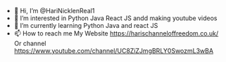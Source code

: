 - 👋 Hi, I’m @HariNicklenReal1
- 👀 I’m interested in Python Java React JS andd making youtube videos 
- 🌱 I’m currently learning Python Java and react JS 
- 📫 How to reach me My Website https://harischanneloffreedom.co.uk/ Or channel https://www.youtube.com/channel/UC8ZiZJmgBRLY0SwozmL3wBA
